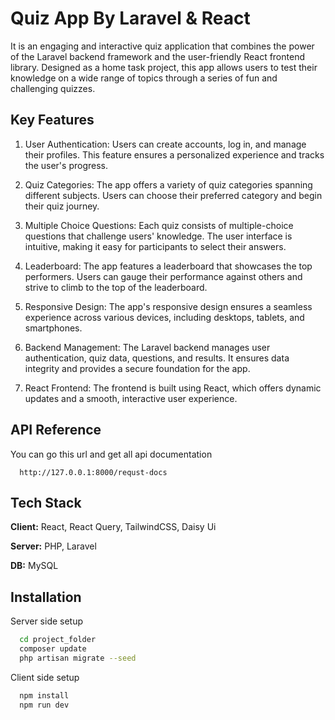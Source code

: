 
# Quiz App By Laravel & React

It is an engaging and interactive quiz application that combines the power of the Laravel backend framework and the user-friendly React frontend library. Designed as a home task project, this app allows users to test their knowledge on a wide range of topics through a series of fun and challenging quizzes.


## Key Features

1. User Authentication: Users can create accounts, log in, and manage their profiles. This feature ensures a personalized experience and tracks the user's progress.

2. Quiz Categories: The app offers a variety of quiz categories spanning different subjects. Users can choose their preferred category and begin their quiz journey.

3. Multiple Choice Questions: Each quiz consists of multiple-choice questions that challenge users' knowledge. The user interface is intuitive, making it easy for participants to select their answers.

4. Leaderboard: The app features a leaderboard that showcases the top performers. Users can gauge their performance against others and strive to climb to the top of the leaderboard.

5. Responsive Design: The app's responsive design ensures a seamless experience across various devices, including desktops, tablets, and smartphones.

6. Backend Management: The Laravel backend manages user authentication, quiz data, questions, and results. It ensures data integrity and provides a secure foundation for the app.

7. React Frontend: The frontend is built using React, which offers dynamic updates and a smooth, interactive user experience.
## API Reference
You can go this url and get all api documentation
```http
  http://127.0.0.1:8000/requst-docs
```



## Tech Stack

**Client:** React, React Query, TailwindCSS, Daisy Ui

**Server:** PHP, Laravel

**DB:** MySQL


## Installation

Server side setup

```bash
  cd project_folder
  composer update
  php artisan migrate --seed
```

Client side setup

```bash
  npm install
  npm run dev
```
    